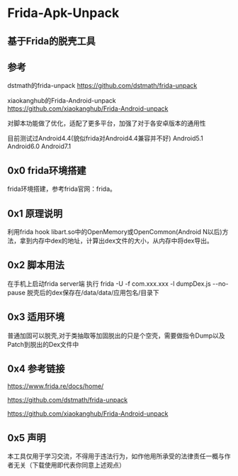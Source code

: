 Frida-Apk-Unpack
====

基于Frida的脱壳工具
----

参考
----
dstmath的frida-unpack https://github.com/dstmath/frida-unpack

xiaokanghub的Frida-Android-unpack https://github.com/xiaokanghub/Frida-Android-unpack

对脚本功能做了优化，适配了更多平台，加强了对于各安卓版本的通用性

目前测试过Android4.4(貌似frida对Android4.4兼容并不好) Android5.1 Android6.0 Android7.1

0x0 frida环境搭建
----
frida环境搭建，参考frida官网：frida。

0x1 原理说明
----
利用frida hook libart.so中的OpenMemory或OpenCommon(Android N以后)方法，拿到内存中dex的地址，计算出dex文件的大小，从内存中将dex导出。

0x2 脚本用法
----
在手机上启动frida server端 执行 frida -U -f com.xxx.xxx -l dumpDex.js --no-pause 脱壳后的dex保存在/data/data/应用包名/目录下

0x3 适用环境
----
普通加固可以脱壳,对于类抽取等加固脱出的只是个空壳，需要做指令Dump以及Patch到脱出的Dex文件中

0x4 参考链接
----
https://www.frida.re/docs/home/

https://github.com/dstmath/frida-unpack

https://github.com/xiaokanghub/Frida-Android-unpack

0x5 声明
----
本工具仅用于学习交流，不得用于违法行为，如作他用所承受的法律责任一概与作者无关（下载使用即代表你同意上述观点）
